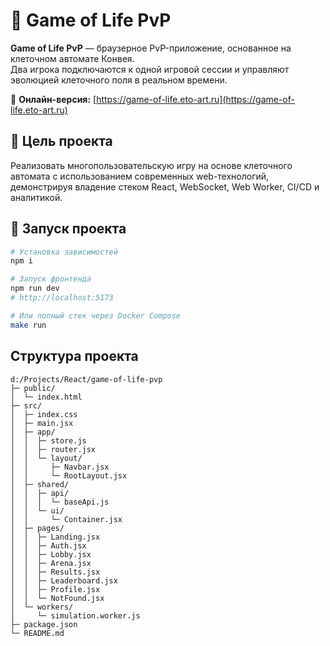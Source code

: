 # 🧬 Game of Life PvP

**Game of Life PvP** — браузерное PvP-приложение, основанное на клеточном автомате Конвея.  
Два игрока подключаются к одной игровой сессии и управляют эволюцией клеточного поля в реальном времени.  

🔗 **Онлайн-версия:** [https://game-of-life.eto-art.ru](https://game-of-life.eto-art.ru)

## 🎯 Цель проекта
Реализовать многопользовательскую игру на основе клеточного автомата с использованием современных web-технологий,  
демонстрируя владение стеком React, WebSocket, Web Worker, CI/CD и аналитикой.

## 🧪 Запуск проекта

```bash
# Установка зависимостей
npm i

# Запуск фронтенда
npm run dev
# http://localhost:5173

# Или полный стек через Docker Compose
make run
```````

## Структура проекта


```
d:/Projects/React/game-of-life-pvp
├─ public/
│  └─ index.html
├─ src/
│  ├─ index.css
│  ├─ main.jsx
│  ├─ app/
│  │  ├─ store.js
│  │  ├─ router.jsx
│  │  └─ layout/
│  │     ├─ Navbar.jsx
│  │     └─ RootLayout.jsx
│  ├─ shared/
│  │  ├─ api/
│  │  │  └─ baseApi.js
│  │  └─ ui/
│  │     └─ Container.jsx
│  ├─ pages/
│  │  ├─ Landing.jsx
│  │  ├─ Auth.jsx
│  │  ├─ Lobby.jsx
│  │  ├─ Arena.jsx
│  │  ├─ Results.jsx
│  │  ├─ Leaderboard.jsx
│  │  ├─ Profile.jsx
│  │  └─ NotFound.jsx
│  └─ workers/
│     └─ simulation.worker.js
├─ package.json
└─ README.md
```
